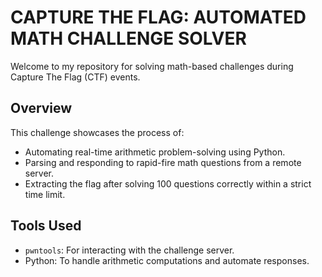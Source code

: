 # CAPTURE THE FLAG: AUTOMATED MATH CHALLENGE SOLVER
Welcome to my repository for solving math-based challenges during Capture The Flag (CTF) events.

## Overview
This challenge showcases the process of:

- Automating real-time arithmetic problem-solving using Python.
- Parsing and responding to rapid-fire math questions from a remote server.
- Extracting the flag after solving 100 questions correctly within a strict time limit.

## Tools Used
- `pwntools`: For interacting with the challenge server.
- Python: To handle arithmetic computations and automate responses.
